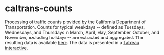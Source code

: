 # caltrans-counts
Processing of traffic counts provided by the California Department of Transportation.  Counts for typical weekdays -- defined as Tuesdays, Wednesdays, and Thursdays in March, April, May, September, October, and November, excluding holidays -- are extracted and aggregated.  The resulting data is available [here](https://mtcdrive.app.box.com/share-data).  The data is presented in a [Tableau interactive](http://analytics.mtc.ca.gov/foswiki/Main/CaltransFlows).  
